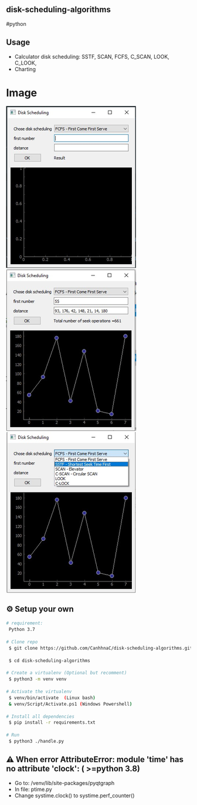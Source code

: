 ## disk-scheduling-algorithms
#python

## Usage

* Calculator disk scheduling: SSTF, SCAN, FCFS, C_SCAN, LOOK, C_LOOK,
* Charting

# Image
![Image of CanhhnaC](/images/1.jpg)
![Image of CanhhnaC](/images/2.jpg)
![Image of CanhhnaC](/images/3.jpg)

## :gear: Setup your own

```bash
# requirement:
 Python 3.7

# Clone repo
 $ git clone https://github.com/CanhhnaC/disk-scheduling-algorithms.git
 
 $ cd disk-scheduling-algorithms
 
# Create a virtualenv (Optional but recomment)
 $ python3 -m venv venv
 
# Activate the virtualenv
 $ venv/bin/activate  (Linux bash)
 & venv/Script/Activate.ps1 (Windows Powershell)

# Install all dependencies
 $ pip install -r requirements.txt
 
# Run
 $ python3 ./handle.py
```


## :warning: When error AttributeError: module 'time' has no attribute 'clock': ( >=python 3.8)
  - Go to: /venv/lib/site-packages/pyqtgraph
  - In file: ptime.py
  - Change systime.clock() to systime.perf_counter()
  


